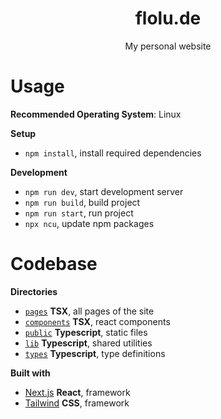 <div align="center">
  <h1>flolu.de</h1>
  <p>My personal website</p>
</div>

# Usage

**Recommended Operating System**: Linux

**Setup**

- `npm install`, install required dependencies

**Development**

- `npm run dev`, start development server
- `npm run build`, build project
- `npm run start`, run project
- `npx ncu`, update npm packages

# Codebase

**Directories**

- [`pages`](pages) **TSX**, all pages of the site
- [`components`](components) **TSX**, react components
- [`public`](public) **Typescript**, static files
- [`lib`](lib) **Typescript**, shared utilities
- [`types`](types-service) **Typescript**, type definitions

**Built with**

- [Next.js](https://nextjs.org) **React**, framework
- [Tailwind](https://tailwindcss.com) **CSS**, framework
